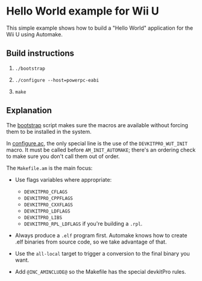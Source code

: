 # Hello World example for Wii U

This simple example shows how to build a "Hello World" application for the Wii U using
Automake.


## Build instructions

1. `./bootstrap`

2. `./configure --host=powerpc-eabi`

3. `make`


## Explanation

The [bootstrap](bootstrap) script makes sure the macros are available without forcing them
to be installed in the system.

In [configure.ac](configure.ac), the only special line is the use of the
`DEVKITPRO_WUT_INIT` macro. It must be called before `AM_INIT_AUTOMAKE`; there's an
ordering check to make sure you don't call them out of order.

The `Makefile.am` is the main focus:

  - Use flags variables where appropriate:
      - `DEVKITPRO_CFLAGS`
      - `DEVKITPRO_CPPFLAGS`
      - `DEVKITPRO_CXXFLAGS`
      - `DEVKITPRO_LDFLAGS`
      - `DEVKITPRO_LIBS`
      - `DEVKITPRO_RPL_LDFLAGS` if you're building a `.rpl`.

  - Always produce a `.elf` program first. Automake knows how to create .elf binaries from
    source code, so we take advantage of that.
    
  - Use the `all-local` target to trigger a conversion to the final binary you want.
  
  - Add `@INC_AMINCLUDE@` so the Makefile has the special devkitPro rules.
